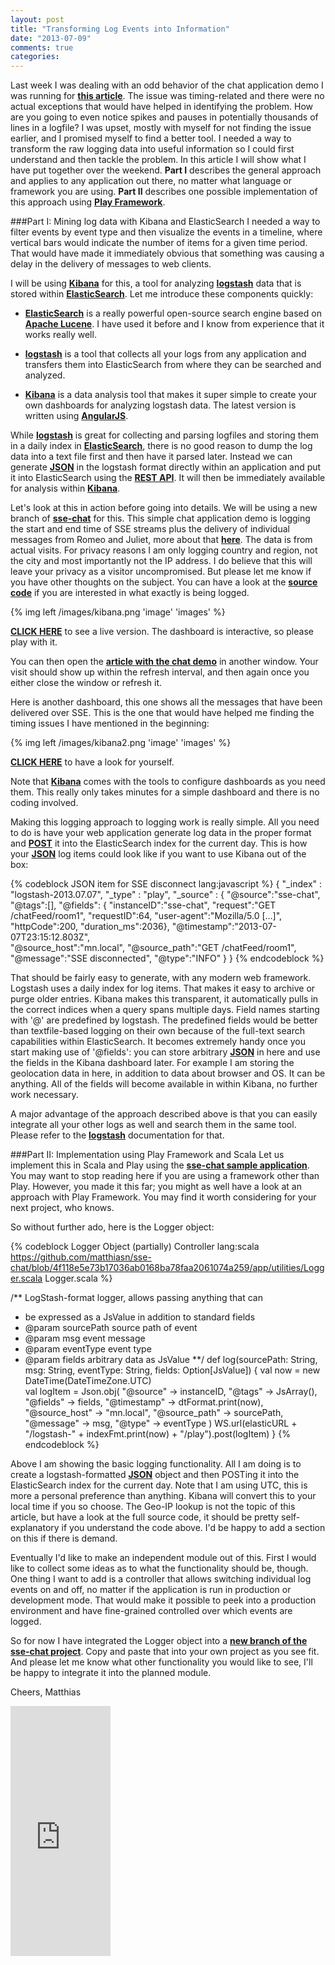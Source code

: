 ```yaml
---
layout: post
title: "Transforming Log Events into Information"
date: "2013-07-09"
comments: true
categories: 
---
```

Last week I was dealing with an odd behavior of the chat application demo I was running for **[this article](http://matthiasnehlsen.com/blog/2013/06/23/angularjs-and-play-framework/)**. The issue was timing-related and there were no actual exceptions that would have helped in identifying the problem. How are you going to even notice spikes and pauses in potentially thousands of lines in a logfile? I was upset, mostly with myself for not finding the issue earlier, and I promised myself to find a better tool. I needed a way to transform the raw logging data into useful information so I could first understand and then tackle the problem. In this article I will show what I have put together over the weekend. **Part I** describes the general approach and applies to any application out there, no matter what language or framework you are using. **Part II** describes one possible implementation of this approach using **[Play Framework](http://www.playframework.com)**.

<!-- more -->

###Part I: Mining log data with Kibana and ElasticSearch
I needed a way to filter events by event type and then visualize the events in a timeline, where vertical bars would indicate the number of items for a given time period. That would have made it immediately obvious that something was causing a delay in the delivery of messages to web clients. 

I will be using **[Kibana](http://three.kibana.org)** for this, a tool for analyzing **[logstash](http://logstash.net)** data that is stored within **[ElasticSearch](http://www.elasticsearch.org)**. Let me introduce these components quickly:

+ **[ElasticSearch](http://www.elasticsearch.org)** is a really powerful open-source search engine based on **[Apache Lucene](http://lucene.apache.org/core/)**. I have used it before and I know from experience that it works really well. 

+ **[logstash](http://logstash.net)** is a tool that collects all your logs from any application and transfers them into ElasticSearch from where they can be searched and analyzed.

+ **[Kibana](http://three.kibana.org)** is a data analysis tool that makes it super simple to create your own dashboards for analyzing logstash data. The latest version is written using **[AngularJS](http://angularjs.org)**. 

While **[logstash](http://logstash.net)** is great for collecting and parsing logfiles and  storing them in a daily index in **[ElasticSearch](http://www.elasticsearch.org)**, there is no good reason to dump the log data into a text file first and then have it parsed later. Instead we can generate **[JSON](http://tools.ietf.org/html/rfc4627)** in the logstash format directly within an application and put it into ElasticSearch using the **[REST API](http://www.elasticsearch.org/guide/reference/api/)**. It will then be immediately available for analysis within **[Kibana](http://three.kibana.org)**.

Let's look at this in action before going into details. We will be using a new branch of **[sse-chat](https://github.com/matthiasn/sse-chat/tree/130707-kibana-demo)** for this. This simple chat application demo is logging the start and end time of SSE streams plus the delivery of individual messages from Romeo and Juliet, more about that **[here](http://matthiasnehlsen.com/blog/2013/06/23/angularjs-and-play-framework/)**. The data is from actual visits. For privacy reasons I am only logging country and region, not the city and most importantly not the IP address. I do believe that this will leave your privacy as a visitor uncompromised. But please let me know if you have other thoughts on the subject. You can have a look at the **[source code](https://github.com/matthiasn/sse-chat)** if you are interested in what exactly is being logged.

{% img left /images/kibana.png 'image' 'images' %}

**<a href="http://kibana.matthiasnehlsen.com/#/dashboard/elasticsearch/sse-chat" target="_blank">CLICK HERE</a>** to see a live version. The dashboard is interactive, so please play with it.

You can then open the **<a href="http://matthiasnehlsen.com/blog/2013/06/23/angularjs-and-play-framework/" target="_blank">article with the chat demo</a>** in another window. Your visit should show up within the refresh interval, and then again once you either close the window or refresh it.

Here is another dashboard, this one shows all the messages that have been delivered over SSE. This is the one that would have helped me finding the timing issues I have mentioned in the beginning:

{% img left /images/kibana2.png 'image' 'images' %}

**<a href="http://kibana.matthiasnehlsen.com/#/dashboard/elasticsearch/sse-chat2" target="_blank">CLICK HERE</a>** to have a look for yourself.

Note that **[Kibana](http://three.kibana.org)** comes with the tools to configure dashboards as you need them. This really only takes minutes for a simple dashboard and there is no coding involved.

Making this logging approach to logging work is really simple. All you need to do is have your web application generate log data in the proper format and **[POST](http://tools.ietf.org/html/rfc2616#section-9.5)** it into the ElasticSearch index for the current day. This is how your **[JSON](http://tools.ietf.org/html/rfc4627)** log items could look like if you want to use Kibana out of the box:

{% codeblock JSON item for SSE disconnect lang:javascript %}
{  "_index" : "logstash-2013.07.07",
   "_type" : "play",
   "_source" : { "@source":"sse-chat", 
      "@tags":[], 
      "@fields": { "instanceID":"sse-chat",
         "request":"GET /chatFeed/room1",
         "requestID":64,
         "user-agent":"Mozilla/5.0 […]",
         "httpCode":200,
         "duration_ms":2036},
      "@timestamp":"2013-07-07T23:15:12.803Z",   
      "@source_host":"mn.local",
      "@source_path":"GET /chatFeed/room1",
      "@message":"SSE disconnected",
      "@type":"INFO" }
 }
{% endcodeblock %}

That should be fairly easy to generate, with any modern web framework. Logstash uses a daily index for log items. That makes it easy to archive or purge older entries. Kibana makes this transparent, it automatically pulls in the correct indices when a query spans multiple days. Field names starting with '@' are predefined by logstash. The predefined fields would be better than textfile-based logging on their own because of the full-text search capabilities within ElasticSearch. It becomes extremely handy once you start making use of '@fields': you can store arbitrary **[JSON](http://tools.ietf.org/html/rfc4627)** in here and use the fields in the Kibana dashboard later. For example I am storing the geolocation data in here, in addition to data about browser and OS. It can be anything. All of the fields will become available in within Kibana, no further work necessary.

A major advantage of the approach described above is that you can easily integrate all your other logs as well and search them in the same tool. Please refer to the **[logstash](http://logstash.net/docs/1.1.13/)** documentation for that.

###Part II: Implementation using Play Framework and Scala
Let us implement this in Scala and Play using the **[sse-chat sample application](https://github.com/matthiasn/sse-chat/tree/130707-kibana-demo)**. You may want to stop reading here if you are using a framework other than Play. However, you made it this far; you might as well have a look at an approach with Play Framework. You may find it worth considering for your next project, who knows.  

So without further ado, here is the Logger object:

{% codeblock Logger Object (partially) Controller lang:scala https://github.com/matthiasn/sse-chat/blob/4f118e5e73b17036ab0168ba78faa2061074a259/app/utilities/Logger.scala Logger.scala %}

/** LogStash-format logger, allows passing anything that can 
 * be expressed as a JsValue in addition to standard fields
 * @param sourcePath  source path of event 
 * @param msg         event message   
 * @param eventType   event type
 * @param fields      arbitrary data as JsValue
 **/
def log(sourcePath: String, msg: String, eventType: String, fields: Option[JsValue]) {
    val now = new DateTime(DateTimeZone.UTC)     
    val logItem = Json.obj(
      "@source" -> instanceID,
      "@tags" -> JsArray(),
      "@fields" -> fields,
      "@timestamp" -> dtFormat.print(now),
      "@source_host" -> "mn.local",
      "@source_path" -> sourcePath,
      "@message" -> msg,
      "@type" -> eventType
    )
    WS.url(elasticURL + "/logstash-" + indexFmt.print(now) + "/play").post(logItem)
}
{% endcodeblock %}

Above I am showing the basic logging functionality. All I am doing is to create a logstash-formatted **[JSON](http://tools.ietf.org/html/rfc4627)** object and then POSTing it into the ElasticSearch index for the current day. Note that I am using UTC, this is more a personal preference than anything. Kibana will convert this to your local time if you so choose. The Geo-IP lookup is not the topic of this article, but have a look at the full source code, it should be pretty self-explanatory if you understand the code above. I'd be happy to add a section on this if there is demand. 

Eventually I'd like to make an independent module out of this. First I would like to collect some ideas as to what the functionality should be, though. One thing I want to add is a controller that allows switching individual log events on and off, no matter if the application is run in production or development mode. That would make it possible to peek into a production environment and have fine-grained controlled over which events are logged.

So for now I have integrated the Logger object into a **[new branch of the sse-chat project](https://github.com/matthiasn/sse-chat/tree/130707-kibana-demo)**. Copy and paste that into your own project as you see fit. And please let me know what other functionality you would like to see, I'll be happy to integrate it into the planned module.

Cheers,
Matthias

<iframe width="160" height="400" src="https://leanpub.com/building-a-system-in-clojure/embed" frameborder="0" allowtransparency="true"></iframe>